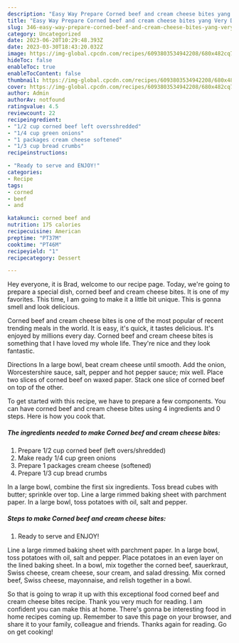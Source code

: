 ```yaml
---
description: "Easy Way Prepare Corned beef and cream cheese bites yang Very Delicious"
title: "Easy Way Prepare Corned beef and cream cheese bites yang Very Delicious"
slug: 346-easy-way-prepare-corned-beef-and-cream-cheese-bites-yang-very-delicious
category: Uncategorized
date: 2023-06-20T10:29:48.393Z
date: 2023-03-30T18:43:20.032Z
image: https://img-global.cpcdn.com/recipes/6093803534942208/680x482cq70/corned-beef-and-cream-cheese-bites-recipe-main-photo.jpg
hideToc: false
enableToc: true
enableTocContent: false
thumbnail: https://img-global.cpcdn.com/recipes/6093803534942208/680x482cq70/corned-beef-and-cream-cheese-bites-recipe-main-photo.jpg
cover: https://img-global.cpcdn.com/recipes/6093803534942208/680x482cq70/corned-beef-and-cream-cheese-bites-recipe-main-photo.jpg
author: Admin
authorAv: notfound
ratingvalue: 4.5
reviewcount: 22
recipeingredient:
- "1/2 cup corned beef left oversshredded"
- "1/4 cup green onions"
- "1 packages cream cheese softened"
- "1/3 cup bread crumbs"
recipeinstructions:

- "Ready to serve and ENJOY!"
categories:
- Recipe
tags:
- corned
- beef
- and

katakunci: corned beef and 
nutrition: 175 calories
recipecuisine: American
preptime: "PT37M"
cooktime: "PT46M"
recipeyield: "1"
recipecategory: Dessert

---
```



Hey everyone, it is Brad, welcome to our recipe page. Today, we're going to prepare a special dish, corned beef and cream cheese bites. It is one of my favorites. This time, I am going to make it a little bit unique. This is gonna smell and look delicious.

Corned beef and cream cheese bites is one of the most popular of recent trending meals in the world. It is easy, it's quick, it tastes delicious. It's enjoyed by millions every day. Corned beef and cream cheese bites is something that I have loved my whole life. They're nice and they look fantastic.

Directions In a large bowl, beat cream cheese until smooth. Add the onion, Worcestershire sauce, salt, pepper and hot pepper sauce; mix well. Place two slices of corned beef on waxed paper. Stack one slice of corned beef on top of the other.


To get started with this recipe, we have to prepare a few components. You can have corned beef and cream cheese bites using 4 ingredients and 0 steps. Here is how you cook that.

<!--inarticleads1-->

##### The ingredients needed to make Corned beef and cream cheese bites:

1. Prepare 1/2 cup corned beef (left overs/shredded)
1. Make ready 1/4 cup green onions
1. Prepare 1 packages cream cheese (softened)
1. Prepare 1/3 cup bread crumbs


In a large bowl, combine the first six ingredients. Toss bread cubes with butter; sprinkle over top. Line a large rimmed baking sheet with parchment paper. In a large bowl, toss potatoes with oil, salt and pepper. 

<!--inarticleads2-->

##### Steps to make Corned beef and cream cheese bites:


1. Ready to serve and ENJOY!

Line a large rimmed baking sheet with parchment paper. In a large bowl, toss potatoes with oil, salt and pepper. Place potatoes in an even layer on the lined baking sheet. In a bowl, mix together the corned beef, sauerkraut, Swiss cheese, cream cheese, sour cream, and salad dressing. Mix corned beef, Swiss cheese, mayonnaise, and relish together in a bowl. 

So that is going to wrap it up with this exceptional food corned beef and cream cheese bites recipe. Thank you very much for reading. I am confident you can make this at home. There's gonna be interesting food in home recipes coming up. Remember to save this page on your browser, and share it to your family, colleague and friends. Thanks again for reading. Go on get cooking!
